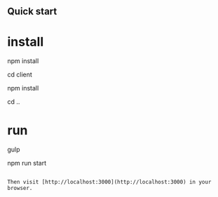 ## Quick start

# install 
npm install

cd client

npm install

cd ..
# run
gulp 

npm run start
```

Then visit [http://localhost:3000](http://localhost:3000) in your browser. 
